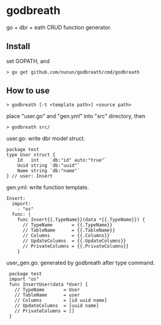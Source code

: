 # godbreath
go + dbr + eath CRUD function generator.

## Install

set GOPATH, and

    > go get github.com/nunun/godbreath/cmd/godbreath

## How to use

    > godbreath [-t <template path>] <source path>

place "user.go" and "gen.yml" into "src" directory, then

    > godbreath src/

user.go: write dbr model struct.

    package test
    type User struct {
        Id   int    `db:"id" auto:"true"`
        Uuid string `db:"uuid"`
        Name string `db:"name"`
    } // user: Insert

gen.yml: write function template.

    Insert:
      import:
        - "os"
      func: |
        func Insert{{.TypeName}}(data *{{.TypeName}}) {
          // TypeName       = {{.TypeName}}
          // TableName      = {{.TableName}}
          // Columns        = {{.Columns}}
          // UpdateColumns  = {{.UpdateColumns}}
          // PrivateColumns = {{.PrivateColumns}}
        }

user\_gen.go: generated by godbreath after type command.

     package test
     import "os"
     func InsertUser(data *User) {
       // TypeName       = User
       // TableName      = user
       // Columns        = [id uuid name]
       // UpdateColumns  = [uuid name]
       // PrivateColumns = []
     }

